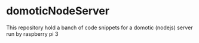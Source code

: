 # domoticNodeServer
This repository hold a banch of code snippets for a domotic (nodejs) server run by raspberry pi 3
